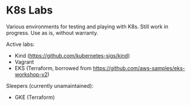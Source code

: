 # K8s Labs

Various environments for testing and playing with K8s. Still work in progress. Use as is, without warranty.

Active labs:

* Kind (https://github.com/kubernetes-sigs/kind)
* Vagrant
* EKS (Terraform, borrowed from https://github.com/aws-samples/eks-workshop-v2) 

Sleepers (currently unamaintained):

* GKE (Terraform)
